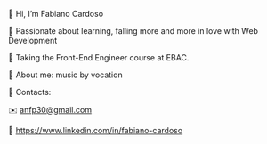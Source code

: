 👋 Hi, I’m Fabiano Cardoso

🚀 Passionate about learning, falling more and more in love with Web Development

📘 Taking the Front-End Engineer course at EBAC.

🎤 About me: music by vocation

🔘 Contacts:

  ✉️ anfp30@gmail.com
  
  💼 https://www.linkedin.com/in/fabiano-cardoso


<!---
fabiano74/fabiano74 is a ✨ special ✨ repository because its `README.md` (this file) appears on your GitHub profile.
You can click the Preview link to take a look at your changes.
--->
